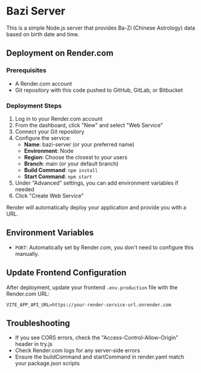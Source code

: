 # Bazi Server

This is a simple Node.js server that provides Ba-Zi (Chinese Astrology) data based on birth date and time.

## Deployment on Render.com

### Prerequisites

- A Render.com account
- Git repository with this code pushed to GitHub, GitLab, or Bitbucket

### Deployment Steps

1. Log in to your Render.com account
2. From the dashboard, click "New" and select "Web Service"
3. Connect your Git repository
4. Configure the service:
   - **Name**: bazi-server (or your preferred name)
   - **Environment**: Node
   - **Region**: Choose the closest to your users
   - **Branch**: main (or your default branch)
   - **Build Command**: `npm install`
   - **Start Command**: `npm start`
5. Under "Advanced" settings, you can add environment variables if needed
6. Click "Create Web Service"

Render will automatically deploy your application and provide you with a URL.

## Environment Variables

- `PORT`: Automatically set by Render.com, you don't need to configure this manually.

## Update Frontend Configuration

After deployment, update your frontend `.env.production` file with the Render.com URL:

```
VITE_APP_API_URL=https://your-render-service-url.onrender.com
```

## Troubleshooting

- If you see CORS errors, check the "Access-Control-Allow-Origin" header in try.js
- Check Render.com logs for any server-side errors
- Ensure the buildCommand and startCommand in render.yaml match your package.json scripts 